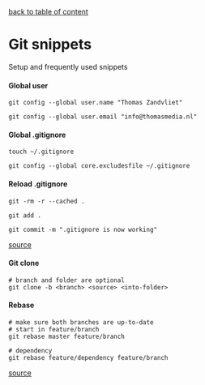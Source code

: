 [back to table of content](../../readme.md)

# Git snippets #
Setup and frequently used snippets

#### Global user ####

    git config --global user.name "Thomas Zandvliet"
    
    git config --global user.email "info@thomasmedia.nl"

#### Global .gitignore ####

    touch ~/.gitignore
    
    git config --global core.excludesfile ~/.gitignore

#### Reload .gitignore ####

    git -rm -r --cached .

    git add .

    git commit -m ".gitignore is now working"

[source](https://stackoverflow.com/questions/1139762/ignore-files-that-have-already-been-committed-to-a-git-repository)

#### Git clone ####

    # branch and folder are optional
    git clone -b <branch> <source> <into-folder>

#### Rebase ####

    # make sure both branches are up-to-date
    # start in feature/branch
    git rebase master feature/branch
    
    # dependency
    git rebase feature/dependency feature/branch

[source](https://git-scm.com/docs/git-rebase)